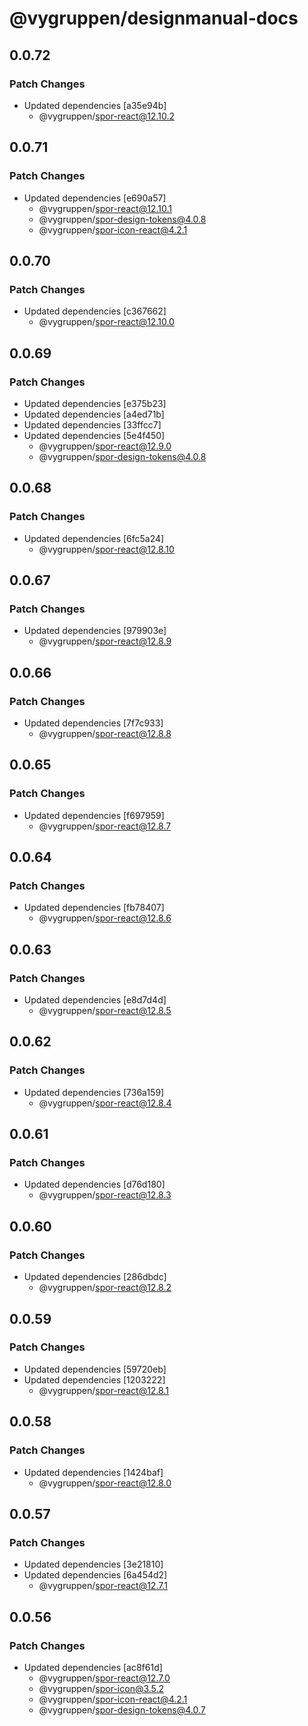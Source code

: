 # @vygruppen/designmanual-docs

## 0.0.72

### Patch Changes

- Updated dependencies [a35e94b]
  - @vygruppen/spor-react@12.10.2

## 0.0.71

### Patch Changes

- Updated dependencies [e690a57]
  - @vygruppen/spor-react@12.10.1
  - @vygruppen/spor-design-tokens@4.0.8
  - @vygruppen/spor-icon-react@4.2.1

## 0.0.70

### Patch Changes

- Updated dependencies [c367662]
  - @vygruppen/spor-react@12.10.0

## 0.0.69

### Patch Changes

- Updated dependencies [e375b23]
- Updated dependencies [a4ed71b]
- Updated dependencies [33ffcc7]
- Updated dependencies [5e4f450]
  - @vygruppen/spor-react@12.9.0
  - @vygruppen/spor-design-tokens@4.0.8

## 0.0.68

### Patch Changes

- Updated dependencies [6fc5a24]
  - @vygruppen/spor-react@12.8.10

## 0.0.67

### Patch Changes

- Updated dependencies [979903e]
  - @vygruppen/spor-react@12.8.9

## 0.0.66

### Patch Changes

- Updated dependencies [7f7c933]
  - @vygruppen/spor-react@12.8.8

## 0.0.65

### Patch Changes

- Updated dependencies [f697959]
  - @vygruppen/spor-react@12.8.7

## 0.0.64

### Patch Changes

- Updated dependencies [fb78407]
  - @vygruppen/spor-react@12.8.6

## 0.0.63

### Patch Changes

- Updated dependencies [e8d7d4d]
  - @vygruppen/spor-react@12.8.5

## 0.0.62

### Patch Changes

- Updated dependencies [736a159]
  - @vygruppen/spor-react@12.8.4

## 0.0.61

### Patch Changes

- Updated dependencies [d76d180]
  - @vygruppen/spor-react@12.8.3

## 0.0.60

### Patch Changes

- Updated dependencies [286dbdc]
  - @vygruppen/spor-react@12.8.2

## 0.0.59

### Patch Changes

- Updated dependencies [59720eb]
- Updated dependencies [1203222]
  - @vygruppen/spor-react@12.8.1

## 0.0.58

### Patch Changes

- Updated dependencies [1424baf]
  - @vygruppen/spor-react@12.8.0

## 0.0.57

### Patch Changes

- Updated dependencies [3e21810]
- Updated dependencies [6a454d2]
  - @vygruppen/spor-react@12.7.1

## 0.0.56

### Patch Changes

- Updated dependencies [ac8f61d]
  - @vygruppen/spor-react@12.7.0
  - @vygruppen/spor-icon@3.5.2
  - @vygruppen/spor-icon-react@4.2.1
  - @vygruppen/spor-design-tokens@4.0.7
